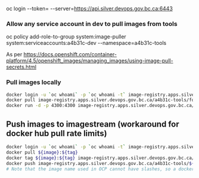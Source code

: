 oc login --token=<token> --server=https://api.silver.devops.gov.bc.ca:6443

### Allow any service account in dev to pull images from tools
oc policy add-role-to-group system:image-puller system:serviceaccounts:a4b31c-dev --namespace=a4b31c-tools

As per https://docs.openshift.com/container-platform/4.5/openshift_images/managing_images/using-image-pull-secrets.html


### Pull images locally
``` bash
docker login -u `oc whoami` -p `oc whoami -t` image-registry.apps.silver.devops.gov.bc.ca
docker pull image-registry.apps.silver.devops.gov.bc.ca/a4b31c-tools/fom-public:demo
docker run -d -p 4300:4300 image-registry.apps.silver.devops.gov.bc.ca/a4b31c-tools/fom-public:demo
``` 

## Push images to imagestream (workaround for docker hub pull rate limits)
``` bash
docker login -u `oc whoami` -p `oc whoami -t` image-registry.apps.silver.devops.gov.bc.ca
docker pull ${image}:${tag}
docker tag ${image}:${tag} image-registry.apps.silver.devops.gov.bc.ca/a4b31c-tools/${image}:${tag}
docker push image-registry.apps.silver.devops.gov.bc.ca/a4b31c-tools/${image}:${tag}
# Note that the image name used in OCP cannot have slashes, so a docker image like 'postgis/postgis' will need to have the image name converted to something like 'postgis' in OCP
```
